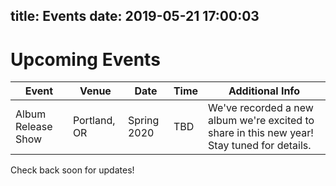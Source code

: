 title: Events
date: 2019-05-21 17:00:03
---
# Upcoming Events
|Event|Venue|Date|Time|Additional Info|
|-----|-----|----|----|---------------|
|Album Release Show|Portland, OR|Spring 2020 |TBD|We've recorded a new album we're excited to share in this new year! Stay tuned for details.|

Check back soon for updates!